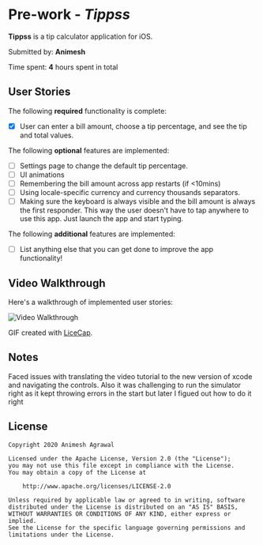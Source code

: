 # Pre-work - *Tippss*

**Tippss** is a tip calculator application for iOS.

Submitted by: **Animesh**

Time spent: **4** hours spent in total

## User Stories

The following **required** functionality is complete:

* [X] User can enter a bill amount, choose a tip percentage, and see the tip and total values.

The following **optional** features are implemented:
* [ ] Settings page to change the default tip percentage.
* [ ] UI animations
* [ ] Remembering the bill amount across app restarts (if <10mins)
* [ ] Using locale-specific currency and currency thousands separators.
* [ ] Making sure the keyboard is always visible and the bill amount is always the first responder. This way the user doesn't have to tap anywhere to use this app. Just launch the app and start typing.

The following **additional** features are implemented:

- [ ] List anything else that you can get done to improve the app functionality!

## Video Walkthrough 

Here's a walkthrough of implemented user stories:

<img src='https://recordit.co/kjHiEfz9x3' title='Video Walkthrough' width='' alt='Video Walkthrough' />

GIF created with [LiceCap](http://www.cockos.com/licecap/).

## Notes

Faced issues with translating the video tutorial to the new version of xcode and navigating the controls.
Also it was challenging to run the simulator right as it kept throwing errors in the start but later I figued out how to do it right

## License

    Copyright 2020 Animesh Agrawal

    Licensed under the Apache License, Version 2.0 (the "License");
    you may not use this file except in compliance with the License.
    You may obtain a copy of the License at

        http://www.apache.org/licenses/LICENSE-2.0

    Unless required by applicable law or agreed to in writing, software
    distributed under the License is distributed on an "AS IS" BASIS,
    WITHOUT WARRANTIES OR CONDITIONS OF ANY KIND, either express or implied.
    See the License for the specific language governing permissions and
    limitations under the License.

